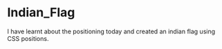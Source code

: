 # Indian_Flag
I have learnt about the positioning today and created an indian flag using CSS positions.
